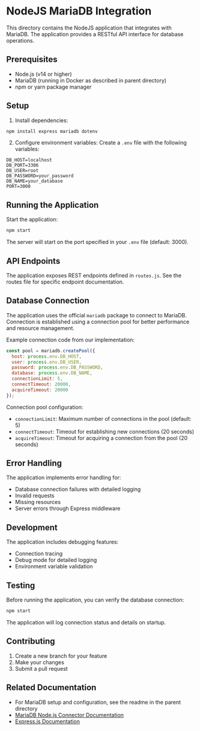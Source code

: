# NodeJS MariaDB Integration

This directory contains the NodeJS application that integrates with MariaDB. The application provides a RESTful API interface for database operations.


## Prerequisites

- Node.js (v14 or higher)
- MariaDB (running in Docker as described in parent directory)
- npm or yarn package manager

## Setup

1. Install dependencies:
```bash
npm install express mariadb dotenv
```

2. Configure environment variables:
Create a `.env` file with the following variables:
```env
DB_HOST=localhost
DB_PORT=3306
DB_USER=root
DB_PASSWORD=your_password
DB_NAME=your_database
PORT=3000
```

## Running the Application

Start the application:
```bash
npm start
```

The server will start on the port specified in your `.env` file (default: 3000).

## API Endpoints

The application exposes REST endpoints defined in `routes.js`. See the routes file for specific endpoint documentation.

## Database Connection

The application uses the official `mariadb` package to connect to MariaDB. Connection is established using a connection pool for better performance and resource management.

Example connection code from our implementation:
```javascript
const pool = mariadb.createPool({
  host: process.env.DB_HOST,
  user: process.env.DB_USER,
  password: process.env.DB_PASSWORD,
  database: process.env.DB_NAME,
  connectionLimit: 5,
  connectTimeout: 20000,
  acquireTimeout: 20000
});
```

Connection pool configuration:
- `connectionLimit`: Maximum number of connections in the pool (default: 5)
- `connectTimeout`: Timeout for establishing new connections (20 seconds)
- `acquireTimeout`: Timeout for acquiring a connection from the pool (20 seconds)

## Error Handling

The application implements error handling for:
- Database connection failures with detailed logging
- Invalid requests
- Missing resources
- Server errors through Express middleware

## Development

The application includes debugging features:
- Connection tracing
- Debug mode for detailed logging
- Environment variable validation

## Testing

Before running the application, you can verify the database connection:
```bash
npm start
```
The application will log connection status and details on startup.

## Contributing

1. Create a new branch for your feature
2. Make your changes
3. Submit a pull request

## Related Documentation

- For MariaDB setup and configuration, see the readme in the parent directory
- [MariaDB Node.js Connector Documentation](https://mariadb.com/kb/en/nodejs-connection-api/)
- [Express.js Documentation](https://expressjs.com/)

